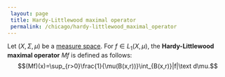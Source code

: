 ```yaml
---
 layout: page
 title: Hardy-Littlewood maximal operator
 permalink: /chicago/hardy-littlewood_maximal_operator
---
```

Let $(X,\Sigma, \mu)$ be a [measure space](https://defsmath.github.io/DefsMath/measure_space). For $f \in L_1(X,\mu)$, the **Hardy-Littlewood maximal operator** $Mf$ is defined as follows: $$(Mf)(x)=\sup_{r>0}\frac{1}{\mu(B(x,r))}\int_{B(x,r)}|f|\text d\mu.$$

